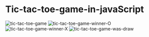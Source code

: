 # Tic-tac-toe-game-in-javaScript
![tic-tac-toe-game](https://github.com/adibmansuri511/Tic-tac-toe-game-in-javaScript/assets/135020831/a971832a-0a43-47e2-bcd1-c1f943c60e30)
![tic-tac-toe-game-winner-O](https://github.com/adibmansuri511/Tic-tac-toe-game-in-javaScript/assets/135020831/717f13de-1793-42a9-9f24-259279e12162)
![tic-tac-toe-game-winner-X](https://github.com/adibmansuri511/Tic-tac-toe-game-in-javaScript/assets/135020831/affd9826-0ecf-47ab-975f-90283a23369a)
![tic-tac-toe-game-was-draw](https://github.com/adibmansuri511/Tic-tac-toe-game-in-javaScript/assets/135020831/61692b1e-891d-4b35-b886-5f85f3c4ef32)

